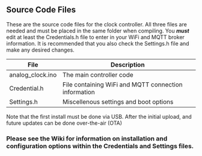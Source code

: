 ## Source Code Files

These are the source code files for the clock controller.  All three files are needed and must be placed in the same folder when compiling.  You ***must*** edit at least the Credentials.h file to enter in your WiFi and MQTT broker information.  It is recommended that you also check the Settings.h file and make any desired changes.

| File | Description
|------|----------
|analog_clock.ino| The main controller code
|Credential.h | File containing WiFi and MQTT connection information
|Settings.h | Miscellenous settings and boot options

Note that the first install must be done via USB. After the initial upload, and future updates can be done over-the-air (OTA)

### Please see the Wiki for information on installation and configuration options within the Credentials and Settings files.